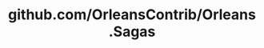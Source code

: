 ---
layout: post
title: github.com/OrleansContrib/Orleans.Sagas
categories: link
tags: [انگلیسی, برنامه‌نویسی]
---